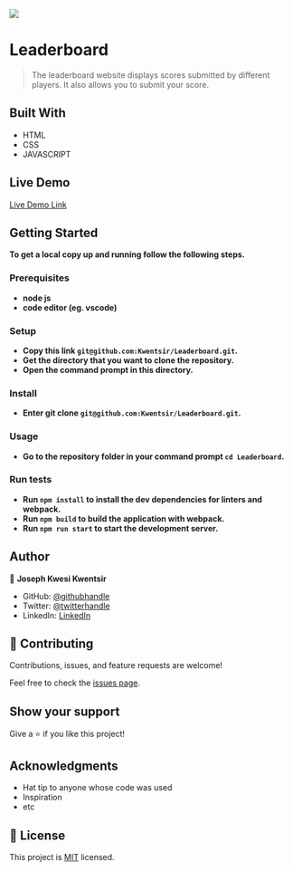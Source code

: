 ![](https://img.shields.io/badge/Microverse-blueviolet)

# Leaderboard

> The leaderboard website displays scores submitted by different players. It also allows you to submit your score.


## Built With

- HTML
- CSS
- JAVASCRIPT

## Live Demo

[Live Demo Link](https://kwentsir.github.io/Leaderboard/dist)


## Getting Started

**To get a local copy up and running follow the following steps.**

### Prerequisites

- **node js**
- **code editor (eg. vscode)**

### Setup

- **Copy this link `git@github.com:Kwentsir/Leaderboard.git`.**
- **Get the directory that you want to clone the repository.**
- **Open the command prompt in this directory.**

### Install

- **Enter git clone `git@github.com:Kwentsir/Leaderboard.git`.**

### Usage

- **Go to the repository folder in your command prompt `cd Leaderboard`.**

### Run tests

- **Run `npm install` to install the dev dependencies for linters and webpack.**
- **Run `npm build` to build the application with webpack.**
- **Run `npm run start` to start the development server.**




## Author

👤 **Joseph Kwesi Kwentsir**

- GitHub: [@githubhandle](https://github.com/Kwentsir)
- Twitter: [@twitterhandle](https://twitter.com/jkwentsir)
- LinkedIn: [LinkedIn](https://www.linkedin.com/in/josephkwentsir/)


## 🤝 Contributing

Contributions, issues, and feature requests are welcome!

Feel free to check the [issues page](../../issues/).

## Show your support

Give a ⭐️ if you like this project!

## Acknowledgments

- Hat tip to anyone whose code was used
- Inspiration
- etc

## 📝 License

This project is [MIT](./MIT.md) licensed.